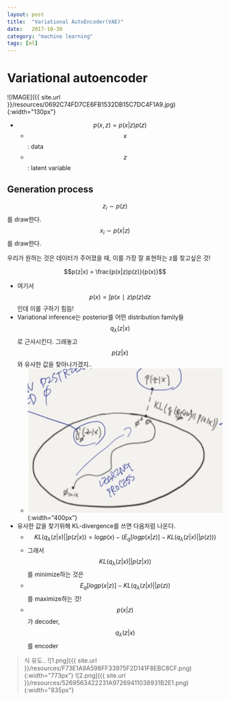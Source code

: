 ```yaml
---
layout: post
title:  "Variational AutoEncoder(VAE)"
date:   2017-10-30 
category: "machine learning"
tags: [ml]
---
```


# Variational autoencoder

![IMAGE]({{ site.url }}/resources/0692C74FD7CE6FB1532DB15C7DC4F1A9.jpg){:width="130px"}

* $$p(x, z) = p(x|z)p(z)$$
  * $$x$$: data
  * $$z$$: latent variable
## Generation process

$$z_i \sim p(z)$$를 draw한다.
$$x_i \sim p(x|z)$$를 draw한다.

우리가 원하는 것은 데이터가 주어졌을 때, 이를 가장 잘 표현하는 z를 찾고싶은 것!

$$p(z|x) = \frac{p(x|z)p(z)}{p(x)}$$

* 여기서 $$p(x)=∫p(x∣z)p(z)dz$$ 인데 이를 구하기 힘듬!
* Variational inference는 posterior를 어떤 distribution family들 $$q_\lambda(z\vert x)$$로 근사시킨다. 그래놓고 $$ p(z \vert x) $$와 유사한 값을 찾아나가겠지..
  * ![3.png](/resources/58DFD32E2D1E50EAB2B4B402596FCCF4.png){:width="400px"}
* 유사한 값을 찾기위해 KL-divergence를 쓰면 다음처럼 나온다.
  * $$KL(q_\lambda(z \vert x) \vert\vert p(z\vert x)) = logp(x)-\left ( E_q[log{p(x\vert z)}] - KL(q_\lambda(z\vert x) \vert\vert p(z)) \right )$$
  * 그래서 $$KL(q_\lambda(z\vert x) \vert\vert p(z\vert x))$$를 minimize하는 것은
  * $$E_q[log{p(x\vert z)}] - KL(q_\lambda(z\vert x) \vert\vert p(z))$$ 를 maximize하는 것!
  * $$p(x\vert z)$$가 decoder, $$q_\lambda(z\vert x)$$를 encoder
> 식 유도..
![1.png]({{ site.url }}/resources/F73E1A9A598FF33975F2D141F8EBC8CF.png){:width="773px"}
![2.png]({{ site.url }}/resources/5269563422231A97269411038931B2E1.png){:width="835px"}
